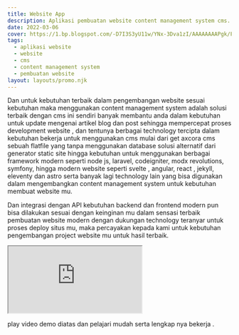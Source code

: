 ```yaml
---
title: Website App
description: Aplikasi pembuatan website content management system cms.
date: 2022-03-06
cover: https://1.bp.blogspot.com/-D7I3S3yU11w/YNx-3Dva1zI/AAAAAAAAPgk/FxuuhdfFBWsRlB4qkK1Bwq1tdQXdBQPygCLcBGAsYHQ/s1920/2.jpg
tags:
  - aplikasi website
  - website
  - cms
  - content management system
  - pembuatan website
layout: layouts/promo.njk
---
```


Dan untuk kebutuhan terbaik dalam pengembangan website sesuai kebutuhan maka menggunakan content management system adalah solusi terbaik dengan cms ini sendiri banyak membantu anda dalam kebutuhan untuk update mengenai artikel blog dan post sehingga mempercepat proses development website , dan tentunya berbagai technology tercipta dalam kebutuhan bekerja untuk menggunakan cms mulai dari get axcora cms sebuah flatfile yang tanpa menggunakan database solusi alternatif dari generator static site hingga kebutuhan untuk menggunakan berbagai framework modern seperti node js, laravel, codeigniter, modx revolutions, symfony, hingga modern website seperti svelte , angular, react , jekyll, eleventy dan astro serta banyak lagi technology lain yang bisa digunakan dalam mengembangkan content management system untuk kebutuhan membuat website mu.

Dan integrasi dengan API kebutuhan backend dan frontend modern pun bisa dilakukan sesuai dengan keinginan mu dalam sensasi terbaik pembuatan website modern dengan dukungan technology teranyar untuk proses deploy situs mu, maka percayakan kepada kami untuk kebutuhan pengembangan project website mu untuk hasil terbaik.

<div class="ratio ratio-16x9">
  <iframe src="https://www.youtube.com/embed/ZXfhWmkGY80" class="rounded shadow" title="whatsapp online order online shop" allowfullscreen></iframe>
</div>

play video demo diatas dan pelajari mudah serta lengkap nya bekerja .
